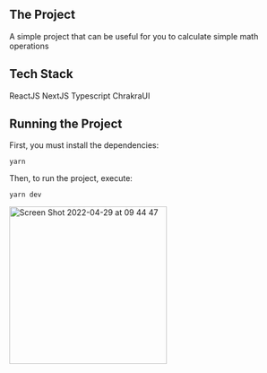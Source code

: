 ## The Project

A simple project that can be useful for you to calculate simple math operations

## Tech Stack

ReactJS
NextJS
Typescript
ChrakraUI

## Running the Project

First, you must install the dependencies:

`yarn`

Then, to run the project, execute:

`yarn dev`

<img width="281" alt="Screen Shot 2022-04-29 at 09 44 47" src="https://user-images.githubusercontent.com/29440533/165946736-3315c89e-ceff-4833-b52a-a004cd647f22.png">
